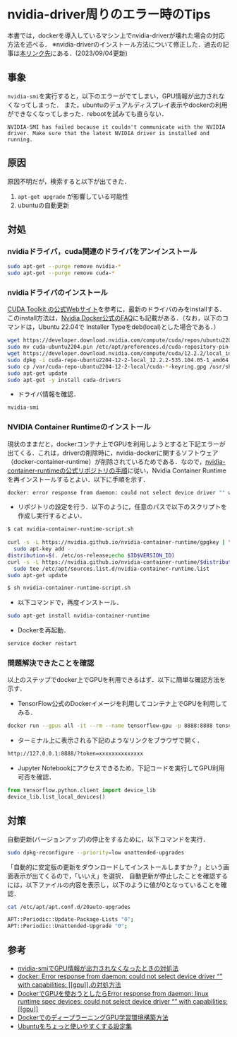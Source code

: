 # nvidia-driver周りのエラー時のTips

本書では，dockerを導入しているマシン上でnvidia-driverが壊れた場合の対応方法を述べる．
※nvidia-driverのインストール方法について修正した．過去の記事は[本リンク先](https://github.com/Renya-Kujirada/Infra-tips/blob/main/docs/202210252319/tips_nvidia_driver_old.md)にある．(2023/09/04更新)

## 事象

`nvidia-smi`を実行すると，以下のエラーがでてしまい，GPU情報が出力されなくなってしまった．
また，ubuntuのデュアルディスプレイ表示やdockerの利用ができなくなってしまった．rebootを試みても直らない．

```
NVIDIA-SMI has failed because it couldn't communicate with the NVIDIA driver. Make sure that the latest NVIDIA driver is installed and running.
```

## 原因

原因不明だが，検索すると以下が出てきた．

1. `apt-get upgrade` が影響している可能性
2. ubuntuの自動更新

## 対処

### nvidiaドライバ，cuda関連のドライバをアンインストール

```sh
sudo apt-get --purge remove nvidia-*
sudo apt-get --purge remove cuda-*
```

### nvidiaドライバのインストール

[CUDA Toolkit の公式Webサイト](https://developer.nvidia.com/cuda-downloads?target_os=Linux)を参考に，最新のドライバのみをinstallする．このinstall方法は，[Nvidia Docker公式のFAQ](https://github.com/NVIDIA/nvidia-docker/wiki/Frequently-Asked-Questions#how-do-i-install-the-nvidia-driver)にも記載がある．（なお，以下のコマンドは，Ubuntu 22.04で Installer Typeをdeb(local)とした場合である．）

```sh
wget https://developer.download.nvidia.com/compute/cuda/repos/ubuntu2204/x86_64/cuda-ubuntu2204.pin
sudo mv cuda-ubuntu2204.pin /etc/apt/preferences.d/cuda-repository-pin-600
wget https://developer.download.nvidia.com/compute/cuda/12.2.2/local_installers/cuda-repo-ubuntu2204-12-2-local_12.2.2-535.104.05-1_amd64.deb
sudo dpkg -i cuda-repo-ubuntu2204-12-2-local_12.2.2-535.104.05-1_amd64.deb
sudo cp /var/cuda-repo-ubuntu2204-12-2-local/cuda-*-keyring.gpg /usr/share/keyrings/
sudo apt-get update
sudo apt-get -y install cuda-drivers
```

- ドライバ情報を確認．

```sh
nvidia-smi
```

### NVIDIA Container Runtimeのインストール

現状のままだと，dockerコンテナ上でGPUを利用しようとすると下記エラーが出てくる．これは，driverの削除時に，nvidia-dockerに関するソフトウェア（docker-container-runtime）が削除されているためである．なので，[nvidia-container-runtimeの公式リポジトリの手順](https://github.com/NVIDIA/nvidia-container-runtime#ubuntu-distributions)に従い，Nvidia Container Runtimeを再インストールするとよい．以下に手順を示す．

```sh
docker: error response from daemon: could not select device driver "" with capabilities: [[gpu]].
```

- リポジトリの設定を行う．以下のように，任意のパスで以下のスクリプトを作成し実行するとよい．

```sh
$ cat nvidia-container-runtime-script.sh
 
curl -s -L https://nvidia.github.io/nvidia-container-runtime/gpgkey | \
  sudo apt-key add -
distribution=$(. /etc/os-release;echo $ID$VERSION_ID)
curl -s -L https://nvidia.github.io/nvidia-container-runtime/$distribution/nvidia-container-runtime.list | \
  sudo tee /etc/apt/sources.list.d/nvidia-container-runtime.list
sudo apt-get update

$ sh nvidia-container-runtime-script.sh
```

- 以下コマンドで，再度インストール．

```sh
sudo apt-get install nvidia-container-runtime
```

- Dockerを再起動．

```sh
service docker restart
```

### 問題解決できたことを確認

以上のステップでdocker上でGPUを利用できるはず．以下に簡単な確認方法を示す．

- TensorFlow公式のDockerイメージを利用してコンテナ上でGPUを利用してみる．

```sh
docker run --gpus all -it --rm --name tensorflow-gpu -p 8888:8888 tensorflow/tensorflow:latest-gpu-py3-jupyter
```

- ターミナル上に表示される下記のようなリンクをブラウザで開く．

```sh
http://127.0.0.1:8888/?token=xxxxxxxxxxxxxx
```

- Jupyter Notebookにアクセスできるため，下記コードを実行してGPU利用可否を確認．

```py
from tensorflow.python.client import device_lib
device_lib.list_local_devices()
```

## 対策

自動更新(バージョンアップ)の停止をするために，以下コマンドを実行．

```sh
sudo dpkg-reconfigure --priority=low unattended-upgrades
```

「自動的に安定版の更新をダウンロードしてインストールしますか？」という画面表示が出てくるので，「いいえ」を選択．
自動更新が停止したことを確認するには，以下ファイルの内容を表示し，以下のように値が0となっていることを確認．

```sh
cat /etc/apt/apt.conf.d/20auto-upgrades

APT::Periodic::Update-Package-Lists "0";
APT::Periodic::Unattended-Upgrade "0";
```

## 参考

- [nvidia-smiでGPU情報が出力されなくなったときの対処法](https://jskangaroo.hatenablog.com/entry/2021/10/23/151151)
- [docker: Error response from daemon: could not select device driver “” with capabilities: [[gpu]].の対処方法](https://www.yurui-deep-learning.com/2021/08/17/docker-error-response-from-daemon-could-not-select-device-driver-with-capabilities-gpu/)
- [DockerでGPUを使おうとしたらError response from daemon: linux runtime spec devices: could not select device driver “” with capabilities: [[gpu]]](https://cocoinit23.com/docker-gpu-error-response-from-daemon-linux-runtime-spec-devices-could-not-select-device-driver-with-capabilities-gpu/)
- [DockerでのディープラーニングGPU学習環境構築方法](https://qiita.com/karaage0703/items/e79a8ad2f57abc6872aa#%E6%89%8B%E5%8B%95apt%E3%81%A7%E3%82%A4%E3%83%B3%E3%82%B9%E3%83%88%E3%83%BC%E3%83%AB)
- [Ubuntuをちょっと使いやすくする設定集](https://qiita.com/karaage0703/items/705f1b750c486f00d554#%E8%87%AA%E5%8B%95%E6%9B%B4%E6%96%B0%E3%83%90%E3%83%BC%E3%82%B8%E3%83%A7%E3%83%B3%E3%82%A2%E3%83%83%E3%83%97%E3%81%AE%E5%81%9C%E6%AD%A2)
